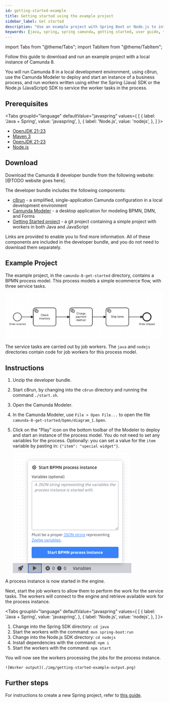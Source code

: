 ```yaml
---
id: getting-started-example
title: Getting started using the example project
sidebar_label: Get started
description: "Use an example project with Spring Boot or Node.js to interact with a local Camunda 8 installation."
keywords: [java, spring, spring camunda, getting started, user guide, tutorial]
---
```


import Tabs from "@theme/Tabs";
import TabItem from "@theme/TabItem";

Follow this guide to download and run an example project with a local instance of Camunda 8.

You will run Camunda 8 in a local development environment, using c8run, use the Camunda Modeler to deploy and start an instance of a business process, and run workers written using either the Spring (Java) SDK or the Node.js (JavaScript) SDK to service the worker tasks in the process.

## Prerequisites

<Tabs groupId="language" defaultValue="javaspring" values={
[
{ label: 'Java + Spring', value: 'javaspring', },
{ label: 'Node.js', value: 'nodejs', },
] }>
<TabItem value="javaspring">

- [OpenJDK 21-23](https://openjdk.org/install/)
- [Maven 3](https://maven.apache.org/index.html)
  </TabItem>
  <TabItem value="nodejs">
- [OpenJDK 21-23](https://openjdk.org/install/)
- [Node.js](https://nodejs.org/en)
  </TabItem>
  </Tabs>

## Download

Download the Camunda 8 developer bundle from the following website: [@TODO website goes here].

The developer bundle includes the following components:

- [c8run](/self-managed/setup/deploy/local/c8run/) - a simplified, single-application Camunda configuration in a local development environment
- [Camunda Modeler](/components/modeler/about-modeler/) - a desktop application for modeling BPMN, DMN, and Forms
- [Getting Started project](https://github.com/camunda/camunda-8-get-started) - a git project containing a simple project with workers in both Java and JavaScript

Links are provided to enable you to find more information. All of these components are included in the developer bundle, and you do not need to download them separately.

## Example Project

The example project, in the `camunda-8-get-started` directory, contains a BPMN process model. This process models a simple ecommerce flow, with three service tasks.

![Example business process](./img/getting-started-guide-example-process.png)

The service tasks are carried out by job workers. The `java` and `nodejs` directories contain code for job workers for this process model.

## Instructions

1. Unzip the developer bundle.
2. Start c8run, by changing into the `c8run` directory and running the command `./start.sh`.
3. Open the Camunda Modeler.
4. In the Camunda Modeler, use `File > Open File...` to open the file `camunda-8-get-started/bpmn/diagram_1.bpmn`.
5. Click on the "Play" icon on the bottom toolbar of the Modeler to deploy and start an instance of the process model. You do not need to set any variables for the process. Optionally: you can set a value for the `item` variable by pasting in: `{"item": "special widget"}`.

   ![Start a new process instance in Camunda Modeler](./img/get-started-example-start-process.png)

A process instance is now started in the engine.

Next, start the job workers to allow them to perform the work for the service tasks. The workers will connect to the engine and retrieve available work for the process instance.

<Tabs groupId="language" defaultValue="javaspring" values={
[
{ label: 'Java + Spring', value: 'javaspring', },
{ label: 'Node.js', value: 'nodejs', },
] }>
<TabItem value="javaspring">

1. Change into the Spring SDK directory: `cd java`
2. Start the workers with the command: `mvn spring-boot:run`
   </TabItem>
   <TabItem value="nodejs">
3. Change into the Node.js SDK directory: `cd nodejs`
4. Install dependencies with the command: `npm i`
5. Start the workers with the command: `npm start`
   </TabItem>
   </Tabs>

You will now see the workers processing the jobs for the process instance.

    ![Worker output](./img/getting-started-example-output.png)

## Further steps

For instructions to create a new Spring project, refer to [this guide](./getting-started-java-spring/).
